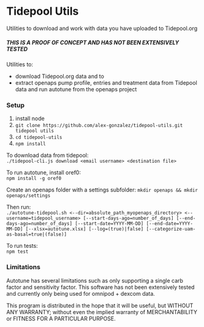 # Tidepool Utils

Utilities to download and work with data you have uploaded to Tidepool.org

##### THIS IS A PROOF OF CONCEPT AND HAS NOT BEEN EXTENSIVELY TESTED 

Utilities to:
* download Tidepool.org data and to
* extract openaps pump profile, entries and treatment data from Tidepool data and run autotune from the openaps project

### Setup
1. install node  
2. `git clone https://github.com/alex-gonzalez/tidepool-utils.git tidepool utils`
3. `cd tidepool-utils`
4. `npm install`  

To download data from tidepool:  
`./tidepool-cli.js download <email username> <destination file>`

To run autotune, install oref0:  
`npm install -g oref0`  

Create an openaps folder with a settings subfolder:
`mkdir openaps && mkdir openaps/settings`

Then run:  
`./autotune-tidepool.sh <--dir=absolute_path_myopenaps_directory> <--username=tidepool_username> [--start-days-ago=number_of_days] [--end-days-ago=number_of_days] [--start-date=YYYY-MM-DD] [--end-date=YYYY-MM-DD] [--xlsx=autotune.xlsx] [--log=(true)|false] [--categorize-uam-as-basal=true|(false)]`


To run tests:  
`npm test`

### Limitations
Autotune has several limitations such as only supporting a single carb factor and sensitivity factor. This software has not been extensively tested and currently only being used for omnipod + dexcom data.

This program is distributed in the hope that it will be useful,
    but WITHOUT ANY WARRANTY; without even the implied warranty of
    MERCHANTABILITY or FITNESS FOR A PARTICULAR PURPOSE.
